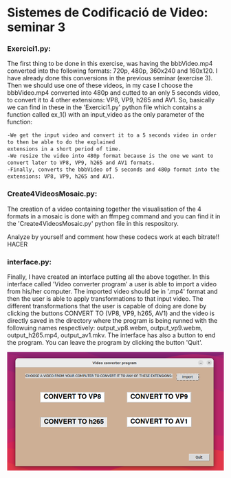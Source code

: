 # Sistemes de Codificació de Video: seminar 3

### Exercici1.py:
The first thing to be done in this exercise, was having the bbbVideo.mp4 converted into the following formats: 720p, 480p, 360x240 and 160x120. 
I have already done this conversions in the previous seminar (exercise 3).
Then we should use one of these videos, in my case I choose the bbbVideo.mp4 converted into 480p and cutted to an only 5 seconds video, to convert it to 4 other extensions: VP8, VP9, h265 and AV1. So, basically we can find in these in the 'Exercici1.py' python file which contains a function called ex_1() with an input_video as the only parameter of the function:

    -We get the input video and convert it to a 5 seconds video in order to then be able to do the explained
    extensions in a short period of time.
    -We resize the video into 480p format because is the one we want to convert later to VP8, VP9, h265 and AV1 formats.
    -Finally, converts the bbbVideo of 5 seconds and 480p format into the extensions: VP8, VP9, h265 and AV1.
    
### Create4VideosMosaic.py:
The creation of a video containing together the visualisation of the 4 formats in a mosaic is done with an ffmpeg command and you can find it in the 'Create4VideosMosaic.py' python file in this respository.

Analyze by yourself and comment how these codecs work at each bitrate!! HACER

### interface.py:
Finally, I have created an interface putting all the above together. In this interface called 'Video converter program' a user is able to import a video from his/her computer. The imported video should be in '.mp4' format and then the user is able to apply transformations to that input video. The different transformations that the user is capable of doing are done by clicking the buttons CONVERT TO (VP8, VP9, h265, AV1) and the video is directly saved in the directory where the program is being runned with the followuing names respectively: output_vp8.webm, output_vp9.webm, output_h265.mp4, output_av1.mkv.
The interface has also a button to end the program. You can leave the program by clicking the button 'Quit'.

![Screenshot](interface.png)



